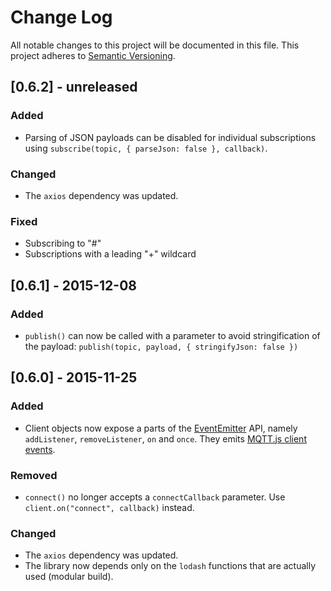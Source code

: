 # Change Log
All notable changes to this project will be documented in this file.
This project adheres to [Semantic Versioning](http://semver.org/).

## [0.6.2] - unreleased

### Added
- Parsing of JSON payloads can be disabled for individual subscriptions using `subscribe(topic, { parseJson: false }, callback)`.

### Changed
- The `axios` dependency was updated.

### Fixed
- Subscribing to "#"
- Subscriptions with a leading "+" wildcard

## [0.6.1] - 2015-12-08

### Added
- `publish()` can now be called with a parameter to avoid stringification of the payload: `publish(topic, payload, { stringifyJson: false })`

## [0.6.0] - 2015-11-25

### Added
- Client objects now expose a parts of the [EventEmitter](https://nodejs.org/api/events.html#events_class_events_eventemitter) API, namely `addListener`, `removeListener`, `on` and `once`. They emits [MQTT.js client events](https://github.com/mqttjs/MQTT.js#event-connect).

### Removed
- `connect()` no longer accepts a `connectCallback` parameter. Use `client.on("connect", callback)` instead.

### Changed
- The `axios` dependency was updated.
- The library now depends only on the `lodash` functions that are actually used (modular build).

